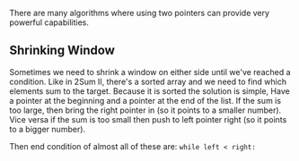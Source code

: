 
There are many algorithms where using two pointers can provide very powerful capabilities.




## Shrinking Window

Sometimes we need to shrink a window on either side until we've reached a condition. Like in 2Sum II, there's a sorted array and we need to find which elements sum to the target. Because it is sorted the solution is simple, Have a pointer at the beginning and a pointer at the end of the list. If the sum is too large, then bring the right pointer in (so it points to a smaller number). Vice versa if the sum is too small then push to left pointer right (so it points to a bigger number).

Then end condition of almost all of these are:  `while left < right:`
